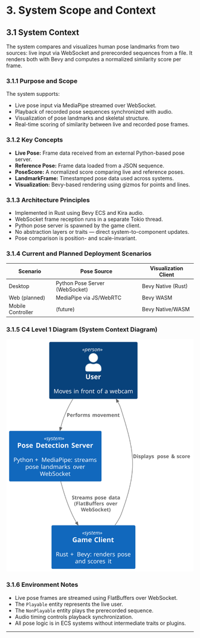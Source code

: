 # 3. System Scope and Context

## 3.1 System Context

The system compares and visualizes human pose landmarks from two sources: live input via WebSocket and prerecorded sequences from a file. It renders both with Bevy and computes a normalized similarity score per frame.

### 3.1.1 Purpose and Scope

The system supports:

- Live pose input via MediaPipe streamed over WebSocket.
- Playback of recorded pose sequences synchronized with audio.
- Visualization of pose landmarks and skeletal structure.
- Real-time scoring of similarity between live and recorded pose frames.

### 3.1.2 Key Concepts

- **Live Pose:** Frame data received from an external Python-based pose server.
- **Reference Pose:** Frame data loaded from a JSON sequence.
- **PoseScore:** A normalized score comparing live and reference poses.
- **LandmarkFrame:** Timestamped pose data used across systems.
- **Visualization:** Bevy-based rendering using gizmos for points and lines.

### 3.1.3 Architecture Principles

- Implemented in Rust using Bevy ECS and Kira audio.
- WebSocket frame reception runs in a separate Tokio thread.
- Python pose server is spawned by the game client.
- No abstraction layers or traits — direct system-to-component updates.
- Pose comparison is position- and scale-invariant.

### 3.1.4 Current and Planned Deployment Scenarios

| Scenario             | Pose Source                  | Visualization Client     |
|----------------------|-------------------------------|---------------------------|
| Desktop              | Python Pose Server (WebSocket) | Bevy Native (Rust)        |
| Web (planned)        | MediaPipe via JS/WebRTC       | Bevy WASM                 |
| Mobile Controller    | (future)                      | Bevy Native/WASM          |

### 3.1.5 C4 Level 1 Diagram (System Context Diagram)

![C4 Level 1 Diagram](diagrams/c4-level-1-system-context.svg)

### 3.1.6 Environment Notes

- Live pose frames are streamed using FlatBuffers over WebSocket.
- The `Playable` entity represents the live user.
- The `NonPlayable` entity plays the prerecorded sequence.
- Audio timing controls playback synchronization.
- All pose logic is in ECS systems without intermediate traits or plugins.

---


